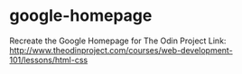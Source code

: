 # google-homepage
Recreate the Google Homepage for The Odin Project
Link: http://www.theodinproject.com/courses/web-development-101/lessons/html-css